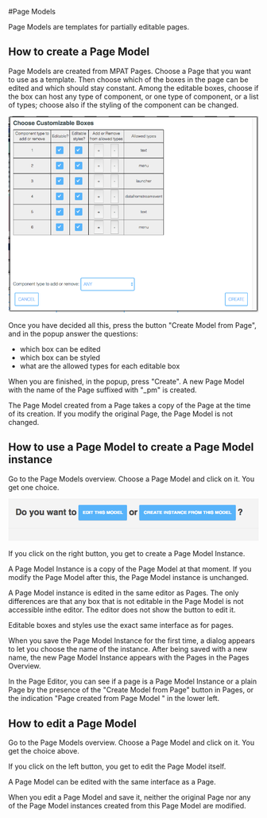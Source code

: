 #Page Models

Page Models are templates for partially editable pages.

## How to create a Page Model

Page Models are created from MPAT Pages. Choose a Page that you want to use as a template.
Then choose which of the boxes in the page can be edited and which should stay constant.
Among the editable boxes, choose if the box can host any type of component, or one type 
of component, or a list of types; choose also if the styling of the component can be 
changed. 

![Create Model Popup](images/createModel.png)

Once you have decided all this, press the button "Create Model from Page", and in the popup
answer the questions:

* which box can be edited
* which box can be styled
* what are the allowed types for each editable box

When you are finished, in the popup, press "Create".
A new Page Model with the name of the Page suffixed with "_pm" is created.

The Page Model created from a Page takes a copy of the Page at the time of its creation.
If you modify the original Page, the Page Model is not changed.

## How to use a Page Model to create a Page Model instance

Go to the Page Models overview. Choose a Page Model and click on it.
You get one choice.

![Choice](images/pagemodelchoice.png)

If you click on the right button, you get to create a Page Model Instance.

A Page Model Instance is a copy of the Page Model at that moment. If you modify the 
Page Model after this, the Page Model instance is unchanged.

A Page Model instance is edited in the same editor as Pages. The only differences
are that any box that is not editable in the Page Model is not accessible inthe editor.
The editor does not show the button to edit it.

Editable boxes and styles use the exact same interface as for pages.

When you save the Page Model Instance for the first time, a dialog appears to let
you choose the name of the instance. After being saved with a new name, the new 
Page Model Instance appears with the Pages in the Pages Overview. 

In the Page Editor, you can see if a page is a Page Model Instance or a plain Page by
the presence of the "Create Model from Page" button in Pages, or the indication
"Page created from Page Model <pageModelName>" in the lower left.

## How to edit a Page Model

Go to the Page Models overview. Choose a Page Model and click on it.
You get the choice above.

If you click on the left button, you get to edit the Page Model itself.

A Page Model can be edited with the same interface as a Page.

When you edit a Page Model and save it, neither the original Page nor any of the Page
Model instances created from this Page Model are modified.
